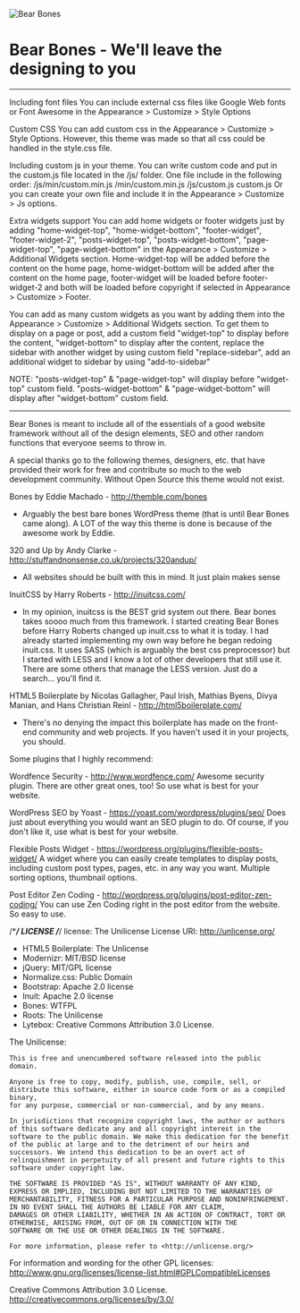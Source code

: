 
![Bear Bones](http://perkstersolutions.com/bear-bones/images/logo.png)

# Bear Bones - We'll leave the designing to you

*******************************
Including font files
You can include external css files like Google Web fonts or Font Awesome in the Appearance > Customize > Style Options

Custom CSS
You can add custom css in the Appearance > Customize > Style Options. However, this theme was made so that all css could be handled in the style.css file.

Including custom js in your theme. 
You can write custom code and put in the custom.js file located in the /js/ folder. One file include in the following order:
	/js/min/custom.min.js
	/min/custom.min.js
	/js/custom.js
	custom.js
Or you can create your own file and include it in the Appearance > Customize > Js options.

Extra widgets support
You can add home widgets or footer widgets just by adding "home-widget-top", "home-widget-bottom", "footer-widget", "footer-widget-2", 
"posts-widget-top", "posts-widget-bottom", "page-widget-top", "page-widget-bottom" in the Appearance > Customize > Additional Widgets section. 
Home-widget-top will be added before the content on the home page, home-widget-bottom will be added after the content on the home page, 
footer-widget will be loaded before footer-widget-2 and both will be loaded before copyright if selected in Appearance > Customize > Footer.

You can add as many custom widgets as you want by adding them into the Appearance > Customize > Additional Widgets section. To get them to 
display on a page or post, add a custom field "widget-top" to display before the content, "widget-bottom" to display after the content, replace 
the sidebar with another widget by using custom field "replace-sidebar", add an additional widget to sidebar by using "add-to-sidebar"

NOTE: "posts-widget-top" & "page-widget-top" will display before "widget-top" custom field. "posts-widget-bottom" & "page-widget-bottom" will 
display after "widget-bottom" custom field.

*******************************

Bear Bones is meant to include all of the essentials of a good website framework without all of the design elements, SEO and other random 
functions that everyone seems to throw in.

A special thanks go to the following themes, designers, etc. that have provided their work for free and contribute so much to the web 
development community. Without Open Source this theme would not exist.

Bones by Eddie Machado - http://themble.com/bones
- Arguably the best bare bones WordPress theme (that is until Bear Bones came along). A LOT of the way this theme is done is because of 
the awesome work by Eddie. 

320 and Up by Andy Clarke - http://stuffandnonsense.co.uk/projects/320andup/
- All websites should be built with this in mind. It just plain makes sense

InuitCSS by Harry Roberts - http://inuitcss.com/
- In my opinion, inuitcss is the BEST grid system out there. Bear bones takes soooo much from this framework.  I started creating Bear Bones 
before Harry Roberts changed up inuit.css to what it is today. I had already started implementing my own way before he began redoing inuit.css. 
It uses SASS (which is arguably the best css preprocessor) but I started with LESS and I know a lot of other developers that still use it. 
There are some others that manage the LESS version. Just do a search... you'll find it.

HTML5 Boilerplate by Nicolas Gallagher, Paul Irish, Mathias Byens, Divya Manian, and Hans Christian Reinl - http://html5boilerplate.com/
- There's no denying the impact this boilerplate has made on the front-end community and web projects. If you haven't used it in your projects, you should.


Some plugins that I highly recommend:

Wordfence Security - http://www.wordfence.com/
	Awesome security plugin. There are other great ones, too! So use what is best for your website.
	
WordPress SEO by Yoast - https://yoast.com/wordpress/plugins/seo/
	Does just about everything you would want an SEO plugin to do. Of course, if you don't like it, use what is best for your website.
	
Flexible Posts Widget - https://wordpress.org/plugins/flexible-posts-widget/
	A widget where you can easily create templates to display posts, including custom post types, pages, etc. in any way you want. Multiple 
	sorting options, thumbnail options. 

Post Editor Zen Coding - http://wordpress.org/plugins/post-editor-zen-coding/
	You can use Zen Coding right in the post editor from the website. So easy to use.

/****************************************/
				LICENSE
/***************************************/
license: The Unilicense
License URI: http://unlicense.org/

* HTML5 Boilerplate: The Unlicense
* Modernizr: MIT/BSD license
* jQuery: MIT/GPL license
* Normalize.css: Public Domain
* Bootstrap: Apache 2.0 license
* Inuit: Apache 2.0 license
* Bones: WTFPL
* Roots: The Unilicense
* Lytebox: Creative Commons Attribution 3.0 License.


The Unilicense:

	This is free and unencumbered software released into the public domain.

	Anyone is free to copy, modify, publish, use, compile, sell, or distribute this software, either in source code form or as a compiled binary, 
	for any purpose, commercial or non-commercial, and by any means.

	In jurisdictions that recognize copyright laws, the author or authors of this software dedicate any and all copyright interest in the 
	software to the public domain. We make this dedication for the benefit of the public at large and to the detriment of our heirs and 
	successors. We intend this dedication to be an overt act of relinquishment in perpetuity of all present and future rights to this 
	software under copyright law.

	THE SOFTWARE IS PROVIDED "AS IS", WITHOUT WARRANTY OF ANY KIND,	EXPRESS OR IMPLIED, INCLUDING BUT NOT LIMITED TO THE WARRANTIES OF 
	MERCHANTABILITY, FITNESS FOR A PARTICULAR PURPOSE AND NONINFRINGEMENT.  IN NO EVENT SHALL THE AUTHORS BE LIABLE FOR ANY CLAIM, 
	DAMAGES OR OTHER LIABILITY, WHETHER IN AN ACTION OF CONTRACT, TORT OR OTHERWISE, ARISING FROM, OUT OF OR IN CONNECTION WITH THE 
	SOFTWARE OR THE USE OR OTHER DEALINGS IN THE SOFTWARE.

	For more information, please refer to <http://unlicense.org/>


For information and wording for the other GPL licenses:
	http://www.gnu.org/licenses/license-list.html#GPLCompatibleLicenses

Creative Commons Attribution 3.0 License.
	http://creativecommons.org/licenses/by/3.0/	



